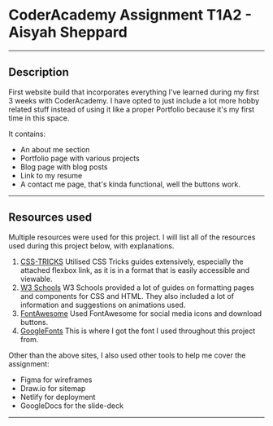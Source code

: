 # CoderAcademy Assignment T1A2 - Aisyah Sheppard
---
## Description

First website build that incorporates everything I've learned during my first 3 weeks with CoderAcademy. 
I have opted to just include a lot more hobby related stuff instead of using it like a proper Portfolio because it's my first time in this space.

It contains:
- An about me section
- Portfolio page with various projects
- Blog page with blog posts
- Link to my resume
- A contact me page, that's kinda functional, well the buttons work.


---
## Resources used

Multiple resources were used for this project. 
I will list all of the resources used during this project below, with explanations.

1. [CSS-TRICKS](https://css-tricks.com/snippets/css/a-guide-to-flexbox/) 
    Utilised CSS Tricks guides extensively, especially the attached flexbox link, as it is in a format that is easily accessible and viewable. 
2. [W3 Schools](https://www.w3schools.com/css/default.asp)
    W3 Schools provided a lot of guides on formatting pages and components for CSS and HTML. They also included a lot of information and suggestions on animations used. 
3. [FontAwesome](https://fontawesome.com/)
    Used FontAwesome for social media icons and download buttons.
4. [GoogleFonts](('https://fonts.googleapis.com/css2?family=Poppins&display=swap');)
    This is where I got the font I used throughout this project from.

Other than the above sites, I also used other tools to help me cover the assignment:

- Figma for wireframes
- Draw.io for sitemap
- Netlify for deployment
- GoogleDocs for the slide-deck

 ---





